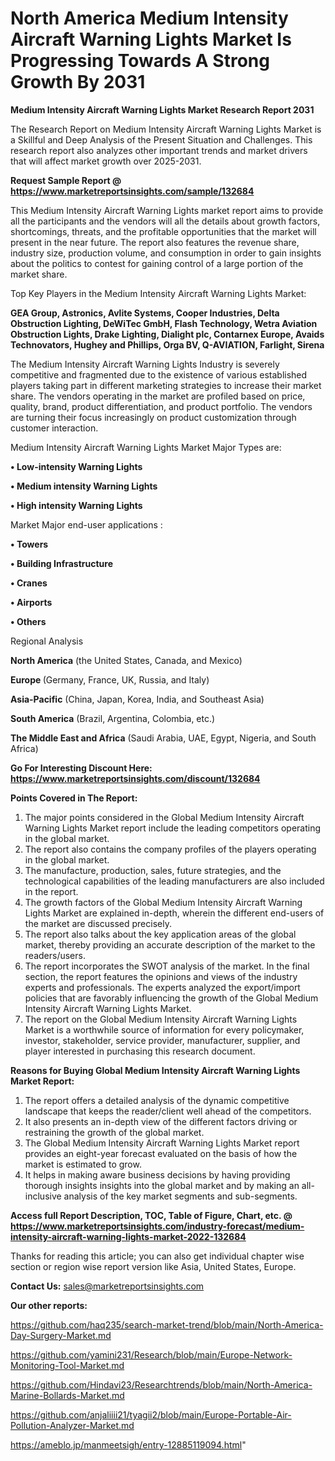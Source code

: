 # North America Medium Intensity Aircraft Warning Lights Market Is Progressing Towards A Strong Growth By 2031

<strong>Medium Intensity Aircraft Warning Lights Market Research Report 2031</strong>

The Research Report on Medium Intensity Aircraft Warning Lights Market is a Skillful and Deep Analysis of the Present Situation and Challenges. This research report also analyzes other important trends and market drivers that will affect market growth over 2025-2031.

<strong>Request Sample Report @ <a href=https://www.marketreportsinsights.com/sample/132684>https://www.marketreportsinsights.com/sample/132684</a></strong>

This Medium Intensity Aircraft Warning Lights market report aims to provide all the participants and the vendors will all the details about growth factors, shortcomings, threats, and the profitable opportunities that the market will present in the near future. The report also features the revenue share, industry size, production volume, and consumption in order to gain insights about the politics to contest for gaining control of a large portion of the market share.

Top Key Players in the Medium Intensity Aircraft Warning Lights Market:

<strong>GEA Group, Astronics, Avlite Systems, Cooper Industries, Delta Obstruction Lighting, DeWiTec GmbH, Flash Technology, Wetra Aviation Obstruction Lights, Drake Lighting, Dialight plc, Contarnex Europe, Avaids Technovators, Hughey and Phillips, Orga BV, Q-AVIATION, Farlight, Sirena</strong>

The Medium Intensity Aircraft Warning Lights Industry is severely competitive and fragmented due to the existence of various established players taking part in different marketing strategies to increase their market share. The vendors operating in the market are profiled based on price, quality, brand, product differentiation, and product portfolio. The vendors are turning their focus increasingly on product customization through customer interaction.

Medium Intensity Aircraft Warning Lights Market Major Types are:

<strong>• Low-intensity Warning Lights

• Medium intensity Warning Lights

• High intensity Warning Lights</strong>

Market Major end-user applications :

<strong>• Towers

• Building Infrastructure

• Cranes

• Airports

• Others</strong>

Regional Analysis

</u><strong><b>North America</b></strong> (the United States, Canada, and Mexico)

<strong><b>Europe </b></strong>(Germany, France, UK, Russia, and Italy)

<strong><b>Asia-Pacific</b></strong> (China, Japan, Korea, India, and Southeast Asia)

<strong><b>South America</b></strong> (Brazil, Argentina, Colombia, etc.)

<strong><b>The Middle East and Africa</b></strong> (Saudi Arabia, UAE, Egypt, Nigeria, and South Africa)

<strong>Go For Interesting Discount Here: <a href=https://www.marketreportsinsights.com/discount/132684>https://www.marketreportsinsights.com/discount/132684</a></strong>

<strong>Points Covered in The Report:</strong>
<ol>
  <li>The major points considered in the Global Medium Intensity Aircraft Warning Lights Market report include the leading competitors operating in the global market.</li>
  <li>The report also contains the company profiles of the players operating in the global market.</li>
  <li>The manufacture, production, sales, future strategies, and the technological capabilities of the leading manufacturers are also included in the report.</li>
  <li>The growth factors of the Global Medium Intensity Aircraft Warning Lights Market are explained in-depth, wherein the different end-users of the market are discussed precisely.</li>
  <li>The report also talks about the key application areas of the global market, thereby providing an accurate description of the market to the readers/users.</li>
  <li>The report incorporates the SWOT analysis of the market. In the final section, the report features the opinions and views of the industry experts and professionals. The experts analyzed the export/import policies that are favorably influencing the growth of the Global Medium Intensity Aircraft Warning Lights Market.</li>
  <li>The report on the Global Medium Intensity Aircraft Warning Lights Market is a worthwhile source of information for every policymaker, investor, stakeholder, service provider, manufacturer, supplier, and player interested in purchasing this research document.</li>
</ol>
<strong>Reasons for Buying Global Medium Intensity Aircraft Warning Lights Market Report:</strong>

<ol>
  <li>The report offers a detailed analysis of the dynamic competitive landscape that keeps the reader/client well ahead of the competitors.</li>
  <li>It also presents an in-depth view of the different factors driving or restraining the growth of the global market.</li>
  <li>The Global Medium Intensity Aircraft Warning Lights Market report provides an eight-year forecast evaluated on the basis of how the market is estimated to grow.</li>
  <li>It helps in making aware business decisions by having providing thorough insights insights into the global market and by making an all-inclusive analysis of the key market segments and sub-segments.</li>
</ol>
<strong>Access full Report Description, TOC, Table of Figure, Chart, etc. @ <a href=https://www.marketreportsinsights.com/industry-forecast/medium-intensity-aircraft-warning-lights-market-2022-132684>https://www.marketreportsinsights.com/industry-forecast/medium-intensity-aircraft-warning-lights-market-2022-132684</a></strong>


Thanks for reading this article; you can also get individual chapter wise section or region wise report version like Asia, United States, Europe.

<strong>Contact Us:</strong>
sales@marketreportsinsights.com

<strong>Our other reports:</strong>

<a href=https://github.com/haq235/search-market-trend/blob/main/North-America-Day-Surgery-Market.md>https://github.com/haq235/search-market-trend/blob/main/North-America-Day-Surgery-Market.md</a>

<a href=https://github.com/yamini231/Research/blob/main/Europe-Network-Monitoring-Tool-Market.md>https://github.com/yamini231/Research/blob/main/Europe-Network-Monitoring-Tool-Market.md</a>

<a href=https://github.com/Hindavi23/Researchtrends/blob/main/North-America-Marine-Bollards-Market.md>https://github.com/Hindavi23/Researchtrends/blob/main/North-America-Marine-Bollards-Market.md</a>

<a href=https://github.com/anjaliiii21/tyagii2/blob/main/Europe-Portable-Air-Pollution-Analyzer-Market.md>https://github.com/anjaliiii21/tyagii2/blob/main/Europe-Portable-Air-Pollution-Analyzer-Market.md</a>

<a href=https://ameblo.jp/manmeetsigh/entry-12885119094.html>https://ameblo.jp/manmeetsigh/entry-12885119094.html</a>"
